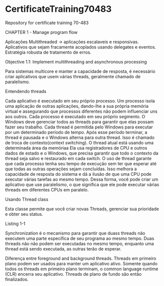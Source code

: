 # CertificateTraining70483
Repository for certificate training 70-483

CHAPTER 1 - Manage program flow 

Aplicações Multithreaded -> aplicações escalaveis e responsivas.
Aplicativos que sejam fracamente acoplados usando delegates e eventos.
Estratégia robusta de tratamento de erros.

Objective 1.1: Implement multithreading and asynchronous processing

Para sistemas multicore e manter a capacidade de resposta, é necessário criar aplicativos que usem várias threads, geralmente chamado de 
paralelismo.

Entendendo threads

Cada aplicativo é executado em seu próprio processo. 
Um processo isola uma aplicação de outras aplicações, dando-lhe a sua própria memória virtual e assegurando que processos diferentes 
não podem influenciar uns aos outros. Cada processo é executado em seu próprio segmento.
O Windows deve gerenciar todos as threads para garantir que elas possam fazer seu trabalho. Cada thread é permitida pelo Windows 
para executar por um determinado período de tempo. Após esse período terminar, a thread é pausada e o Windows alterna para outra 
thread. Isso é chamado de troca de contexto(context switching).
O thread atual está usando uma determinada área da memóriaa Ela usa registradores de CPU e outros dados de estado e o Windows, que precisa 
garantir que todo o contexto da thread seja salvo e restaurado em cada switch.
O uso de thread garante que cada processo tenha seu tempo de execução sem ter que esperar até que todas as outras operações sejam concluídas.
Isso melhora a capacidade de resposta do sistema e dá a ilusão de que uma CPU pode executar várias tarefas ao mesmo tempo. Dessa forma, 
você pode criar um aplicativo que use paralelismo, o que significa que ele pode executar várias threads em diferentes CPUs em paralelo.

Usando Thread class

Esta classe permite que você criar novas Threads, gerenciar sua prioridade e obter seu status.

Listing 1-1 

Synchronization é o mecanismo para garantir que duass threads não executem uma parte específica de seu programa ao mesmo tempo. 
Duas threads não não podem ser executadas no mesmo tempo, enquanto uma thread está sendo executada, as outras terão de esperar. 

Diferença entre foreground and background threads. Threads em primeiro plano podem ser usados para manter um aplicativo ativo. 
Somente quando todos os threads em primeiro plano terminam, o common language runtime (CLR) encerra seu aplicativo. 
Threads de plano de fundo são então finalizados.

